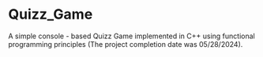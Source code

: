 # Quizz_Game
A simple console - based Quizz Game implemented in C++ using functional programming principles (The project completion date was 05/28/2024).
